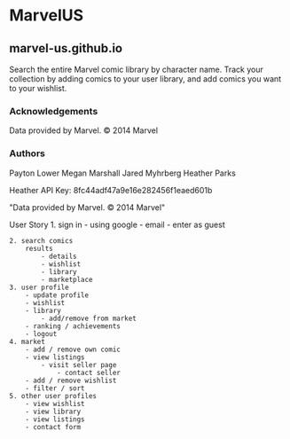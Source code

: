 # MarvelUS

## marvel-us.github.io
Search the entire Marvel comic library by character name. Track your collection by adding comics to your user library, and add comics you want to your wishlist. 

### Acknowledgements
Data provided by Marvel. © 2014 Marvel

### Authors
Payton Lower
Megan Marshall
Jared Myhrberg
Heather Parks

Heather API Key: 8fc44adf47a9e16e282456f1eaed601b

<!-- Add to all pages -->
"Data provided by Marvel. © 2014 Marvel"

User Story
    1. sign in
        - using google
        - email
        - enter as guest

    2. search comics
        results
            - details
            - wishlist
            - library
            - marketplace
    3. user profile
        - update profile
        - wishlist
        - library
            - add/remove from market
        - ranking / achievements
        - logout
    4. market
        - add / remove own comic
        - view listings
            - visit seller page
                - contact seller
        - add / remove wishlist
        - filter / sort
    5. other user profiles
        - view wishlist
        - view library
        - view listings
        - contact form
